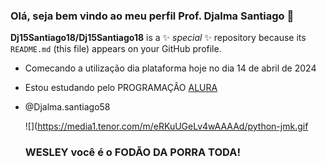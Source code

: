 ### Olá, seja bem vindo ao meu perfil Prof. Djalma Santiago 👋

**Dj15Santiago18/Dj15Santiago18** is a ✨ _special_ ✨ repository because its `README.md` (this file) appears on your GitHub profile.

- Comecando a utilização dia plataforma hoje no dia 14 de abril de 2024 

- Estou estudando pelo PROGRAMAÇÂO [ALURA](https://www.alura.com.br)
- @Djalma.santiago58


  ![](https://media1.tenor.com/m/eRKuUGeLv4wAAAAd/python-jmk.gif



  ### WESLEY você é o FODÃO DA PORRA TODA!
